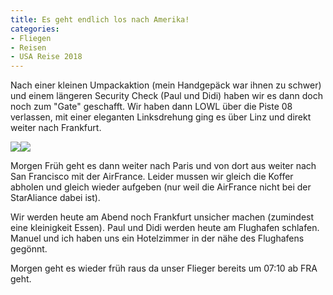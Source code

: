 ```yaml
---
title: Es geht endlich los nach Amerika!
categories:
- Fliegen
- Reisen
- USA Reise 2018
---
```


Nach einer kleinen Umpackaktion (mein Handgepäck war ihnen zu schwer) und einem längeren Security Check (Paul und Didi) haben wir es dann doch noch zum "Gate" geschafft.
Wir haben dann LOWL über die Piste 08 verlassen, mit einer eleganten Linksdrehung ging es über Linz und direkt weiter nach Frankfurt.

[![](http://www.pbuchegger.at/wp-content/uploads/2018/03/IMG-20180324-WA0016-768x1024.jpg)](http://www.pbuchegger.at/wp-content/uploads/2018/03/IMG-20180324-WA0016.jpg)[![](http://www.pbuchegger.at/wp-content/uploads/2018/03/20180324_190155-1024x512.jpg)](http://www.pbuchegger.at/wp-content/uploads/2018/03/20180324_190155.jpg)

Morgen Früh geht es dann weiter nach Paris und von dort aus weiter nach San Francisco mit der AirFrance. Leider mussen wir gleich die Koffer abholen und gleich wieder aufgeben (nur weil die AirFrance nicht bei der StarAliance dabei ist).

Wir werden heute am Abend noch Frankfurt unsicher machen (zumindest eine kleinigkeit Essen). Paul und Didi werden heute am Flughafen schlafen. Manuel und ich haben uns ein Hotelzimmer in der nähe des Flughafens gegönnt.

Morgen geht es wieder früh raus da unser Flieger bereits um 07:10 ab FRA geht.
